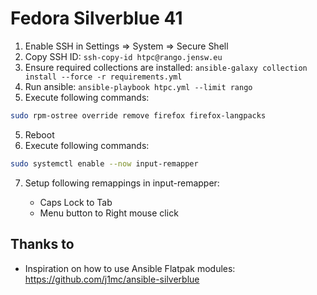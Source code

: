 # Fedora Silverblue 41

1. Enable SSH in Settings => System => Secure Shell
2. Copy SSH ID: `ssh-copy-id htpc@rango.jensw.eu`
3. Ensure required collections are installed: `ansible-galaxy collection install --force -r requirements.yml`
4. Run ansible: `ansible-playbook htpc.yml --limit rango`
5. Execute following commands:

```bash
sudo rpm-ostree override remove firefox firefox-langpacks
```

5. Reboot
6. Execute following commands:

```bash
sudo systemctl enable --now input-remapper
```

7. Setup following remappings in input-remapper:

   - Caps Lock to Tab
   - Menu button to Right mouse click

## Thanks to

- Inspiration on how to use Ansible Flatpak modules: https://github.com/j1mc/ansible-silverblue
